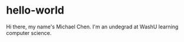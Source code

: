 # hello-world
Hi there, my name's Michael Chen. I'm an undegrad at WashU learning computer science.
